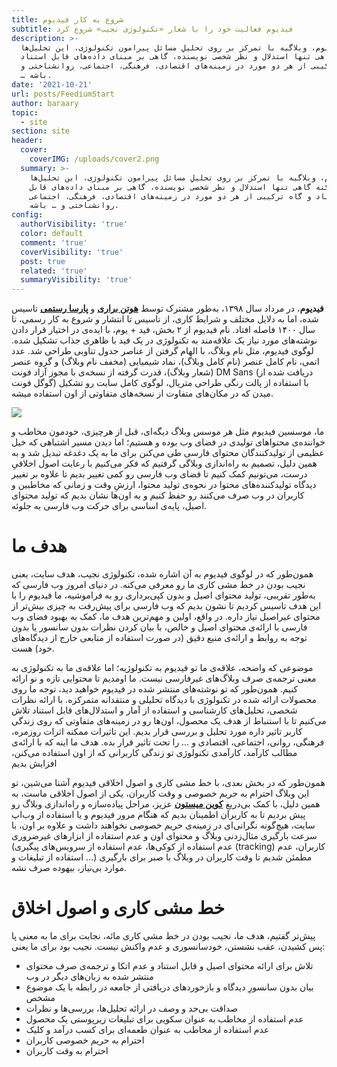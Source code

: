 ```yaml
---
title: شروع به کار فیدیوم
subtitle: فیدیوم فعالیت خود را با شعار «تکنولوژی نجیب» شروع کرد
description: >-
  فیدیوم، وبلاگیه با تمرکز بر روی تحلیلِ مسائل پیرامون تکنولوژی، این تحلیل‌ها
  ممکنه گاهی تنها استدلال و نظر شخصی نویسنده، گاهی بر مبنای داده‌های قابل استناد
  و گاه ترکیبی از هر دو مورد در زمینه‌های اقتصادی، فرهنگی، اجتماعی، روانشناختی و
  … باشه.
date: '2021-10-21'
url: posts/FeediumStart
author: baraary
topic:
  - site
section: site
header:
  cover:
    coverIMG: /uploads/cover2.png
  summary: >-
    فیدیوم، وبلاگیه با تمرکز بر روی تحلیلِ مسائل پیرامون تکنولوژی، این تحلیل‌ها
    ممکنه گاهی تنها استدلال و نظر شخصی نویسنده، گاهی بر مبنای داده‌های قابل
    استناد و گاه ترکیبی از هر دو مورد در زمینه‌های اقتصادی، فرهنگی، اجتماعی،
    روانشناختی و … باشه.
config:
  authorVisibility: 'true'
  color: default
  comment: 'true'
  coverVisibility: 'true'
  post: true
  related: 'true'
  summaryVisibility: 'true'
---
```

**فیدیوم**، در مرداد سال ۱۳۹۸، به‌طور مشترک توسط [**هوتن براری**](https://twitter.com/baraary) و [**پارسا رستمی**](https://twitter.com/GlassesPi) تاسیس شده، اما به دلایل مختلف و شرایط کاری، از تاسیس تا انتشار و شروع به کار رسمی، تا سال ۱۴۰۰ فاصله افتاد. نام فیدیوم از ۲ بخش، فید + یوم، با ایده‌ی در اختیار قرار دادن نوشته‌های مورد نیاز یک علاقه‌مند به تکنولوژی در یک فید با ظاهری جذاب تشکیل شده. لوگوی فیدیوم، مثل نام وبلاگ، با الهام گرفتن از عناصر جدول تناوبی طراحی شد. عدد اتمی، نام کامل عنصر (نام کامل وبلاگ)، نماد شیمیایی (مخفف نام وبلاگ) و گروه عنصر (شعار وبلاگ)، قدرت گرفته از نسخه‌ی با مجوز آزاد فونت DM Sans (دریافت شده از گوگل فونت) با استفاده از پالت رنگی طراحی متریال، لوگوی کامل سایت رو تشکیل میدن که در مکان‌های متفاوت از نسخه‌های متفاوتی از اون استفاده میشه.

![](/uploads/aboutus.png)

ما، موسسین فیدیوم مثل هر موسس وبلاگ دیگه‌ای، قبل از هرچیزی، خودمون مخاطب و خواننده‌‌ی محتواهای تولیدی در فضای وب بوده‌ و هستیم؛ اما دیدن مسیر اشتباهی که خیل عظیمی از تولیدکنندگان محتوای فارسی طی می‌کنن برای ما به یک دغدغه تبدیل شد و به همین دلیل، تصمیم به راه‌اندازی وبلاگی گرفتیم که فکر می‌کنیم با رعایت اصول اخلاقیِ درست، می‌تونیم کمک کنیم تا فضای وب فارسی رو کمی تغییر بدیم تا علاوه بر تغییر دیدگاه تولیدکننده‌های محتوا در نحوه‌ی تولید محتوا، ارزشِ وقت و زمانی که مخاطبین و کاربران در وب صرف می‌کنند رو حفظ کنیم و به اون‌ها نشان بدیم که تولید محتوای اصیل، پایه‌ی اساسی برای حرکت وب فارسی به جلوئه.

# هدف ما

همون‌طور که در لوگوی فیدیوم به آن اشاره شده، تکنولوژی نجیب، هدف سایت، یعنی نجیب بودن در خط مشی کاری ما رو معرفی می‌کنه. در دنیای امروز وب فارسی که به‌طور تقریبی، تولید محتوای اصیل و بدون کپی‌برداری رو به فراموشیه، ما فیدیوم را با این هدف تاسیس کردیم تا نشون بدیم که وب فارسی برای پیش‌رفت به چیزی بیش‌تر از محتوای غیراصیل نیاز داره. در واقع، اولین و مهم‌ترین هدف ما، کمک به بهبود فضای وب فارسی با ارائه‌ی محتوای اصیل و خالص، با بیان کردن نظرات بدون سانسور یا بدون توجه به روابط و ارائه‌ی منبع دقیق (در صورت استفاده از منابعی خارج از دیدگاه‌های خود) هست.

موضوعی که واضحه، علاقه‌ی ما تو فیدیوم به تکنولوژیه؛ اما علاقه‌ی ما به تکنولوژی به معنی ترجمه‌ی صرف وبلاگ‌های غیرفارسی نیست. ما اومدیم تا محتوایی تازه و نو ارائه کنیم. همون‌طور که تو نوشته‌های منتشر شده در فیدیوم خواهید دید، توجه ما  روی محصولات ارائه شده در تکنولوژی با دیدگاه تحلیلی و منتقدانه متمرکزه. با ارائه نظرات شخصی، تحلیل‌های کارشناسی و استفاده از آمار و استدلال‌های قابل استناد تلاش می‌کنیم تا با استنباط از هدف یک محصول، اون‌ها  رو در زمینه‌های متفاوتی که روی زندگی کاربر تاثیر داره مورد تحلیل و بررسی قرار بدیم. این تاثیرات ممکنه اثرات روزمره، فرهنگی، روانی، اجتماعی، اقتصادی و … را تحت تاثیر قرار بده. هدف ما اینه که با ارائه‌ی مطالب کارآمد، کارآمدی تکنولوژی تو زندگی کاربرانی که از اون استفاده می‌کنن، افزایش بدیم

همون‌طور  که در بخش بعدی، با خط مشی کاری و اصول اخلاقی فیدیوم آشنا می‌شین، تو این وبلاگ احترام به حریم خصوصی و وقت کاربران، یکی از اصول اخلاقی ماست، به همین دلیل، با کمک بی‌دریغِ [**کوین میستون**](https://twitter.com/kevinmiston) عزیز، مراحل پیاده‌سازه و راه‌اندازی وبلاگ رو پیش بردیم تا به کاربران اطمینان بدیم که هنگام مرور فیدیوم و یا استفاده از وب‌اپ سایت، هیچ‌گونه نگرانی‌ای در زمینه‌ی حریم خصوصی نخواهند داشت و علاوه بر اون، با سرعت بارگیری مثال‌زدنی وبلاگ و محتوای اون و عدم استفاده از ابزارهای غیرضروری (عدم استفاده از کوکی‌ها، عدم استفاده از سرویس‌های پیگیری (tracking) کاربران، عدم استفاده از تبلیغات و …) مطمئن شدیم تا وقت کاربران در وبلاگ با صبر برای بارگیری موارد بی‌نیاز، بیهوده صرف نشه.

# خط مشی کاری و اصول اخلاق

پیش‌تر گفتیم، هدف ما، نجیب بودن در خط مشی کاری مائه، نجابت برای ما به معنی پا پس کشیدن، عقب نشستن، خودسانسوری و عدم واکنش نیست. نجیب بود برای ما یعنی:

* تلاش برای ارائه محتوای اصیل و قابل استناد و عدم اتکا و ترجمه‌ی صرف محتوای منتشر شده به زبان‌های دیگر در وب
* بیان بدون سانسورِ دیدگاه و بازخوردهای دریافتی از جامعه در رابطه با یک موضوع مشخص
* صداقت بی‌حد و وصف در ارائه تحلیل‌ها، بررسی‌ها و نظرات
* عدم استفاده از مخاطب به عنوان سکویی برای تبلیغات زیرپوستی یک محصول
* عدم استفاده از مخاطب به عنوان طعمه‌ای برای کسب درآمد و کلیک
* احترام به حریم خصوصی کاربران
* احترام به وقت کاربران
